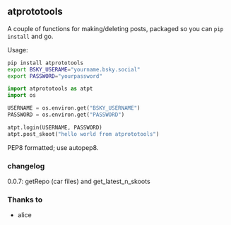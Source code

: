 ## atprototools

A couple of functions for making/deleting posts, packaged so you can `pip
install` and go.

Usage:

```bash
pip install atprototools
export BSKY_USERAME="yourname.bsky.social"
export PASSWORD="yourpassword"
```

```python
import atprototools as atpt
import os

USERNAME = os.environ.get("BSKY_USERNAME")
PASSWORD = os.environ.get("PASSWORD")

atpt.login(USERNAME, PASSWORD)
atpt.post_skoot("hello world from atprototools")
```

PEP8 formatted; use autopep8.

### changelog

0.0.7: getRepo (car files) and get_latest_n_skoots

### Thanks to 

- alice
